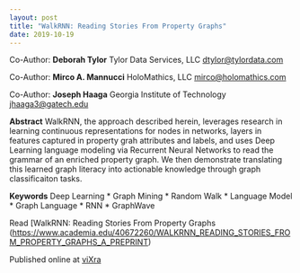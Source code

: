```yaml
---
layout: post
title: "WalkRNN: Reading Stories From Property Graphs"
date: 2019-10-19
---
```

Co-Author:
**Deborah Tylor**
Tylor Data Services, LLC
dtylor@tylordata.com

Co-Author:
**Mirco A. Mannucci**
HoloMathics, LLC
mirco@holomathics.com

Co-Author:
**Joseph Haaga**
Georgia Institute of Technology
jhaaga3@gatech.edu

**Abstract**
WalkRNN, the approach described herein, leverages research in learning continuous representations
for nodes in networks, layers in features captured in property grah attributes and labels, and uses
Deep Learning language modeling via Recurrent Neural Networks to read the grammar of an enriched
property graph. We then demonstrate translating this learned graph literacy into actionable knowledge
through graph classificaiton tasks.

**Keywords**
  Deep Learning * Graph Mining * Random Walk * Language Model * Graph Language * RNN * GraphWave 

Read [WalkRNN: Reading Stories From Property Graphs (https://www.academia.edu/40672260/WALKRNN_READING_STORIES_FROM_PROPERTY_GRAPHS_A_PREPRINT)

Published online at [viXra](http://viXra.org/abs/1910.0362)


